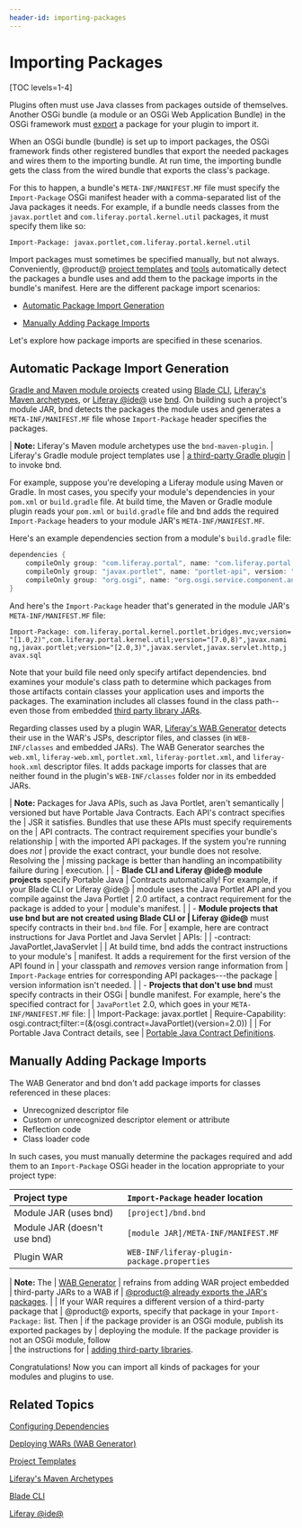 ```yaml
---
header-id: importing-packages
---
```


# Importing Packages

[TOC levels=1-4]

Plugins often must use Java classes from packages outside of themselves. Another
OSGi bundle (a module or an OSGi Web Application Bundle) in the OSGi framework
must
[export](/docs/7-2/customization/-/knowledge_base/c/exporting-packages)
a package for your plugin to import it. 

When an OSGi bundle (bundle) is set up to import packages, the OSGi framework
finds other registered bundles that export the needed packages and wires them to
the importing bundle. At run time, the importing bundle gets the class from the
wired bundle that exports the class's package. 

For this to happen, a bundle's `META-INF/MANIFEST.MF` file must specify the
`Import-Package` OSGi manifest header with a comma-separated list of the Java
packages it needs. For example, if a bundle needs classes from the
`javax.portlet` and `com.liferay.portal.kernel.util` packages, it must specify
them like so:

    Import-Package: javax.portlet,com.liferay.portal.kernel.util

Import packages must sometimes be specified manually, but not always.
Conveniently, @product@
[project templates](/docs/7-2/reference/-/knowledge_base/r/project-templates)
and
[tools](/docs/7-2/reference/-/knowledge_base/r/tooling)
automatically detect the packages a bundle uses and add them to the package
imports in the bundle's manifest. Here are the different package import
scenarios:

- [Automatic Package Import Generation](#automatic-package-import-generation)

- [Manually Adding Package Imports](#manually-adding-package-imports)

Let's explore how package imports are specified in these scenarios. 

## Automatic Package Import Generation

[Gradle and Maven module projects](/docs/7-2/reference/-/knowledge_base/r/project-templates)
created using
[Blade CLI](/docs/7-2/reference/-/knowledge_base/r/blade-cli),
[Liferay's Maven archetypes](/docs/7-2/reference/-/knowledge_base/r/maven),
or
[Liferay @ide@](/docs/7-2/reference/-/knowledge_base/r/liferay-dev-studio)
use
[bnd](http://bnd.bndtools.org/).
On building such a project's module JAR, bnd detects the packages the module
uses and generates a `META-INF/MANIFEST.MF` file whose `Import-Package` header
specifies the packages. 

| **Note:** Liferay's Maven module archetypes use the `bnd-maven-plugin`.
| Liferay's Gradle module project templates use
| [a third-party Gradle plugin](https://github.com/TomDmitriev/gradle-bundle-plugin)
| to invoke bnd.

For example, suppose you're developing a Liferay module using Maven or Gradle.
In most cases, you specify your module's dependencies in your `pom.xml` or
`build.gradle` file. At build time, the Maven or Gradle module plugin reads your
`pom.xml` or `build.gradle` file and bnd adds the required `Import-Package`
headers to your module JAR's `META-INF/MANIFEST.MF`. 

Here's an example dependencies section from a module's `build.gradle` file:

```groovy
dependencies {
    compileOnly group: "com.liferay.portal", name: "com.liferay.portal.kernel", version: "2.0.0"
    compileOnly group: "javax.portlet", name: "portlet-api", version: "2.0"
    compileOnly group: "org.osgi", name: "org.osgi.service.component.annotations", version: "1.3.0"
}
```

And here's the `Import-Package` header that's generated in the module JAR's
`META-INF/MANIFEST.MF` file:

    Import-Package: com.liferay.portal.kernel.portlet.bridges.mvc;version=
    "[1.0,2)",com.liferay.portal.kernel.util;version="[7.0,8)",javax.nami
    ng,javax.portlet;version="[2.0,3)",javax.servlet,javax.servlet.http,j
    avax.sql

Note that your build file need only specify artifact dependencies. bnd examines
your module's class path to determine which packages from those artifacts
contain classes your application uses and imports the packages. The examination
includes all classes found in the class path--even those from embedded
[third party library JARs](/docs/7-2/customization/-/knowledge_base/c/adding-third-party-libraries-to-a-module). 

Regarding classes used by a plugin WAR,
[Liferay's WAB Generator](/docs/7-2/customization/-/knowledge_base/c/deploying-wars-wab-generator)
detects their use in the WAR's JSPs, descriptor files, and classes (in
`WEB-INF/classes` and embedded JARs). The WAB Generator searches the `web.xml`,
`liferay-web.xml`, `portlet.xml`, `liferay-portlet.xml`, and `liferay-hook.xml`
descriptor files. It adds package imports for classes that are neither found in
the plugin's `WEB-INF/classes` folder nor in its embedded JARs. 

| **Note:** Packages for Java APIs, such as Java Portlet, aren't semantically
| versioned but have Portable Java Contracts. Each API's contract specifies the
| JSR it satisfies. Bundles that use these APIs must specify requirements on the
| API contracts. The contract requirement specifies your bundle's relationship
| with the imported API packages. If the system you're running does *not*
| provide the exact contract, your bundle does not resolve. Resolving the 
| missing package is better than handling an incompatibility failure during 
| execution.
| 
| -   **Blade CLI and Liferay @ide@ module projects** specify Portable Java
|     Contracts automatically! For example, if your Blade CLI or Liferay @ide@
|     module uses the Java Portlet API and you compile against the Java Portlet
|     2.0 artifact, a contract requirement for the package is added to your
|     module's manifest.
| 
| -   **Module projects that use bnd but are not created using Blade CLI or
|     Liferay @ide@** must specify contracts in their `bnd.bnd` file. For 
|     example, here are contract instructions for Java Portlet and Java Servlet 
|     APIs:
| 
|         -contract: JavaPortlet,JavaServlet
| 
|     At build time, bnd adds the contract instructions to your module's 
|     manifest. It adds a requirement for the first version of the API found in 
|     your classpath and *removes* version range information from
|     `Import-Package` entries for corresponding API packages---the package 
|     version information isn't needed.
| 
| -   **Projects that don't use bnd** must specify contracts in their OSGi
|     bundle manifest. For example, here's the specified contract for 
|     `JavaPortlet` 2.0, which goes in your `META-INF/MANIFEST.MF` file:
| 
|         Import-Package: javax.portlet
|         Require-Capability: osgi.contract;filter:=(&(osgi.contract=JavaPortlet)(version=2.0))
| 
| For Portable Java Contract details, see
| [Portable Java Contract Definitions](https://www.osgi.org/portable-java-contract-definitions/).

## Manually Adding Package Imports

The WAB Generator and bnd don't add package imports for classes referenced in
these places:

-   Unrecognized descriptor file
-   Custom or unrecognized descriptor element or attribute
-   Reflection code
-   Class loader code

In such cases, you must manually determine the packages required and add them to
an `Import-Package` OSGi header in the location appropriate to your project
type:

| Project type | `Import-Package` header location |
| :----------- | :------------------------------- |
| Module JAR (uses bnd)     | `[project]/bnd.bnd` |
| Module JAR (doesn't use bnd) | `[module JAR]/META-INF/MANIFEST.MF` |
| Plugin WAR | `WEB-INF/liferay-plugin-package.properties` |

| **Note:** The
| [WAB Generator](/docs/7-2/customization/-/knowledge_base/c/deploying-wars-wab-generator)
| refrains from adding WAR project embedded
| third-party JARs to a WAB if
| [@product@ already exports the JAR's packages](/docs/7-2/customization/-/knowledge_base/c/understanding-excluded-jars).
| 
| If your WAR requires a different version of a third-party package that
| @product@ exports, specify that package in your `Import-Package:` list. Then 
| if the package provider is an OSGi module, publish its exported packages by
| deploying the module. If the package provider is not an OSGi module, follow  
| the instructions for
| [adding third-party libraries](/docs/7-2/customization/-/knowledge_base/c/adding-third-party-libraries-to-a-module). 

Congratulations! Now you can import all kinds of packages for your modules and
plugins to use.

## Related Topics

[Configuring Dependencies](/docs/7-2/customization/-/knowledge_base/c/configuring-dependencies)

[Deploying WARs \(WAB Generator\)](/docs/7-2/customization/-/knowledge_base/c/deploying-wars-wab-generator)

[Project Templates](/docs/7-2/reference/-/knowledge_base/r/project-templates)

[Liferay's Maven Archetypes](/docs/7-2/reference/-/knowledge_base/r/maven)

[Blade CLI](/docs/7-2/reference/-/knowledge_base/r/blade-cli)

[Liferay @ide@](/docs/7-2/reference/-/knowledge_base/r/liferay-dev-studio)
